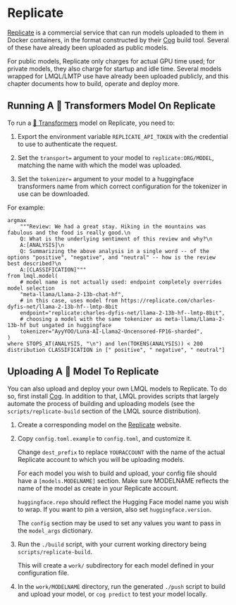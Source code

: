 # Replicate

[Replicate](https://replicate.com/) is a commercial service that can run models uploaded to them in Docker containers, in the format constructed by their [Cog](https://github.com/replicate/cog) build tool. Several of these have already been uploaded as public models.

For public models, Replicate only charges for actual GPU time used; for private models, they also charge for startup and idle time. Several models wrapped for LMQL/LMTP use have already been uploaded publicly, and this chapter documents how to build, operate and deploy more.

## Running A 🤗 Transformers Model On Replicate

To run a [🤗 Transformers](./hf.html) model on Replicate, you need to:

1. Export the environment variable `REPLICATE_API_TOKEN` with the credential to use to authenticate the request.

2. Set the `transport=` argument to your model to `replicate:ORG/MODEL`, matching the name with which the model was uploaded.

3. Set the `tokenizer=` argument to your model to a huggingface transformers name from which correct configuration for the tokenizer in use can be downloaded.

For example:

```lmql
argmax
    """Review: We had a great stay. Hiking in the mountains was fabulous and the food is really good.\n
    Q: What is the underlying sentiment of this review and why?\n
    A:[ANALYSIS]\n
    Q: Summarizing the above analysis in a single word -- of the options "positive", "negative", and "neutral" -- how is the review best described?\n
    A:[CLASSIFICATION]"""
from lmql.model(
    # model name is not actually used: endpoint completely overrides model selection
    "meta-llama/Llama-2-13b-chat-hf",
    # in this case, uses model from https://replicate.com/charles-dyfis-net/llama-2-13b-hf--lmtp-8bit
    endpoint="replicate:charles-dyfis-net/llama-2-13b-hf--lmtp-8bit",
    # choosing a model with the same tokenizer as meta-llama/Llama-2-13b-hf but ungated in huggingface
    tokenizer="AyyYOO/Luna-AI-Llama2-Uncensored-FP16-sharded",
)
where STOPS_AT(ANALYSIS, "\n") and len(TOKENS(ANALYSIS)) < 200
distribution CLASSIFICATION in [" positive", " negative", " neutral"]
```

## Uploading A 🤗 Model To Replicate

You can also upload and deploy your own LMQL models to Replicate. To do so, first install [Cog](https://github.com/replicate/cog). In addition to that, LMQL provides scripts that largely automate the process of building and uploading models (see the `scripts/replicate-build` section of the LMQL source distribution).

1. Create a corresponding model on the [Replicate](https://replicate.com/) website.

2. Copy `config.toml.example` to `config.toml`, and customize it.

   Change `dest_prefix` to replace `YOURACCOUNT` with the name of the actual Replicate account to which you will be uploading models.

   For each model you wish to build and upload, your config file should have a `[models.MODELNAME]` section. Make sure MODELNAME reflects the name of the model as create in your Replicate account.

   `huggingface.repo` should reflect the Hugging Face model name you wish to wrap. If you want to pin a version, also set `huggingface.version`.

   The `config` section may be used to set any values you want to pass in the `model_args` dictionary.

3. Run the `./build` script, with your current working directory being `scripts/replicate-build`.

   This will create a `work/` subdirectory for each model defined in your configuration file.

4. In the `work/MODELNAME` directory, run the generated `./push` script to build and upload your model, or `cog predict` to test your model locally.
